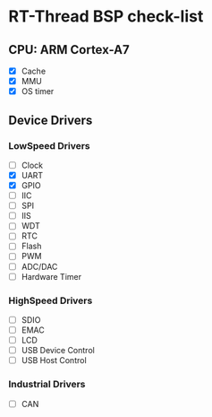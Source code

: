 # RT-Thread BSP check-list

## CPU: ARM Cortex-A7

* [x] Cache
* [x] MMU
* [x] OS timer

## Device Drivers

### LowSpeed Drivers

* [ ] Clock
* [x] UART
* [x] GPIO
* [ ] IIC
* [ ] SPI
* [ ] IIS
* [ ] WDT
* [ ] RTC
* [ ] Flash
* [ ] PWM
* [ ] ADC/DAC
* [ ] Hardware Timer

### HighSpeed Drivers

* [ ] SDIO
* [ ] EMAC
* [ ] LCD
* [ ] USB Device Control
* [ ] USB Host Control

### Industrial Drivers

* [ ] CAN
